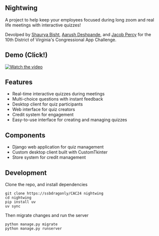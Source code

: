 ## Nightwing
A project to help keep your employees focused during long zoom and real life meetings with interactive quizzes!

Devolped by [Shaurya Bisht](https://github.com/ssbdragonfly), [Aarush Deshpande](https://github.com/JasonGrace2282), and [Jacob Percy](https://github.com/JacobPercy/) for the 10th District of Virginia's Congressional App Challenge.

## Demo (Click!)

[![Watch the video](https://img.youtube.com/vi/MAMqRrMCMKk/0.jpg)](https://www.youtube.com/watch?v=MAMqRrMCMKk)

## Features
- Real-time interactive quizzes during meetings
- Multi-choice questions with instant feedback
- Desktop client for quiz participants
- Web interface for quiz creators
- Credit system for engagement
- Easy-to-use interface for creating and managing quizzes

## Components
- Django web application for quiz management
- Custom desktop client built with CustomTkinter
- Store system for credit management

## Development
Clone the repo, and install dependencies
```
git clone https://ssbdragonly/CAC24 nightwing
cd nightwing
pip install uv
uv sync
```
Then migrate changes and run the server
```
python manage.py migrate
python manage.py runserver
```

